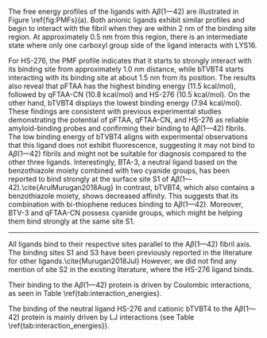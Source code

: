 The free energy profiles of the ligands with A$\beta$(1––42) are illustrated in Figure \ref{fig:PMFs}(a). Both anionic ligands exhibit similar profiles and begin to interact with the fibril when they are within 2 nm of the binding site region. At approximately 0.5 nm from this region, there is an intermediate state where only one carboxyl group side of the ligand interacts with LYS16.



 For HS-276, the PMF profile indicates that it starts to strongly interact with its binding site from approximately 1.0 nm distance, while bTVBT4 starts interacting with its binding site at about 1.5 nm from its position. The results also reveal that pFTAA has the highest binding energy (11.5 kcal/mol), followed by qFTAA-CN (10.8 kcal/mol) and HS-276 (10.5 kcal/mol). On the other hand, bTVBT4 displays the lowest binding energy (7.94 kcal/mol). These findings are consistent with previous experimental studies demonstrating the potential of pFTAA, qFTAA-CN, and HS-276 as reliable amyloid-binding probes and confirming their binding to A$\beta$(1––42) fibrils. The low binding energy of bTVBT4 aligns with experimental observations that this ligand does not exhibit fluorescence, suggesting it may not bind to A$\beta$(1––42) fibrils and might not be suitable for diagnosis compared to the other three ligands. Interestingly, BTA-3, a neutral ligand based on the benzothiazole moiety combined with two cyanide groups, has been reported to bind strongly at the surface site S1 of  A$\beta$(1––42).\cite{ArulMurugan2018Aug} In contrast, bTVBT4, which also contains a benzothiazole moiety, shows decreased affinity. This suggests that its combination with bi-thiophene reduces binding to A$\beta$(1––42). Moreover, BTV-3 and qFTAA-CN possess cyanide groups, which might be helping them bind strongly at the same site S1.




-------------------

All ligands bind to their respective sites parallel to the A$\beta$(1––42) fibril axis. The binding sites S1 and S3 have been previously reported in the literature for other ligands.\cite{Murugan2018Jul} However, we did not find any mention of site S2 in the existing literature, where the HS-276 ligand binds. 


 Their binding to the A$\beta$(1––42) protein is driven by Coulombic interactions, as seen in Table \ref{tab:interaction_energies}.

 The binding of the neutral ligand HS-276 and cationic bTVBT4 to the A$\beta$(1––42) protein is mainly driven by LJ interactions (see Table \ref{tab:interaction_energies}).


